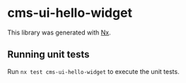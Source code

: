 # cms-ui-hello-widget

This library was generated with [Nx](https://nx.dev).

## Running unit tests

Run `nx test cms-ui-hello-widget` to execute the unit tests.
